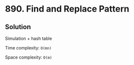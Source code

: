 # 890. Find and Replace Pattern

## Solution

Simulation + hash table

Time complexity: `O(mn)`

Space complexity: `O(m)`
